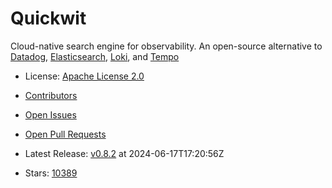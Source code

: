 # Quickwit

Cloud-native search engine for observability. An open-source alternative to [Datadog](https://www.datadoghq.com/), [Elasticsearch](https://www.elastic.co/elasticsearch), [Loki](https://github.com/grafana/loki), and [Tempo](https://github.com/grafana/tempo)
- License: [Apache License 2.0](https://spdx.org/licenses/Apache-2.0.html)

- [Contributors](https://github.com/quickwit-oss/quickwit/graphs/contributors)
- [Open Issues](https://github.com/quickwit-oss/quickwit/issues?q=sort%3Aupdated-desc+is%3Aissue+is%3Aopen)
- [Open Pull Requests](https://github.com/quickwit-oss/quickwit/pulls?q=sort%3Aupdated-desc+is%3Apr+is%3Aopen)
- Latest Release: [v0.8.2](https://github.com/quickwit-oss/quickwit/releases/tag/v0.8.2) at 2024-06-17T17:20:56Z

- Stars: [10389](https://github.com/quickwit-oss/quickwit/stargazers)


